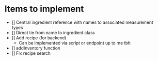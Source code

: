 # Items to implement
- [] Central ingredient reference with names to associated measurement types
- [] Direct tie from name to ingredient class
- [] Add recipe (for backend)
    - Can be implemented via script or endpoint up to me tbh
- [] addInventory function
- [] Fix recipe search